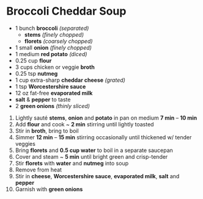 # Broccoli Cheddar Soup

- 1 bunch **broccoli** *(separated)*
  * **stems** *(finely chopped)*
  * **florets** *(coarsely chopped)*
- 1 small **onion** *(finely chopped)*
- 1 medium **red potato** *(diced)*
- 0.25 cup **flour**
- 3 cups chicken or veggie **broth**
- 0.25 tsp **nutmeg**
- 1 cup extra-sharp **cheddar cheese** *(grated)*
- 1 tsp **Worcestershire sauce**
- 12 oz fat-free **evaporated milk**
- **salt** & **pepper** to taste
- 2 **green onions** *(thinly sliced)*

1. Lightly sauté **stems**, **onion** and **potato** in pan on medium **7 min** – **10 min**
1. Add **flour** and cook ~ **2 min** stirring until lightly toasted
1. Stir in **broth**, bring to boil
1. Simmer **12 min** – **15 min** stirring occasionally until thickened w/ tender veggies
1. Bring **florets** and **0.5 cup water** to boil in a separate saucepan
1. Cover and steam ~ **5 min** until bright green and crisp-tender
1. Stir **florets** with **water** and **nutmeg** into soup
1. Remove from heat
1. Stir in **cheese**, **Worcestershire sauce**, **evaporated milk**, **salt** and **pepper**
1. Garnish with **green onions**
